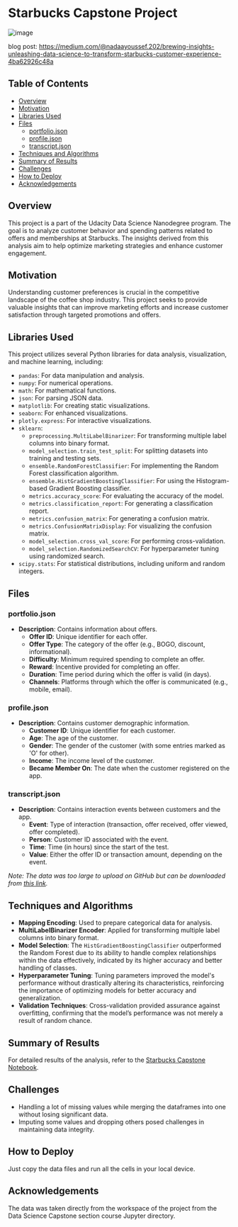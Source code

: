 # Starbucks Capstone Project

![image](https://github.com/user-attachments/assets/eab00f51-2f2a-46f9-964c-dd2b6715f65f)

blog post: https://medium.com/@nadaayoussef.202/brewing-insights-unleashing-data-science-to-transform-starbucks-customer-experience-4ba62926c48a

## Table of Contents
- [Overview](#overview)
- [Motivation](#motivation)
- [Libraries Used](#libraries-used)
- [Files](#files)
  - [portfolio.json](#portfoliojson)
  - [profile.json](#profilejson)
  - [transcript.json](#transcriptjson)
- [Techniques and Algorithms](#techniques-and-algorithms)
- [Summary of Results](#summary-of-results)
- [Challenges](#challenges)
- [How to Deploy](#how-to-deploy)
- [Acknowledgements](#acknowledgements)

## Overview

This project is a part of the Udacity Data Science Nanodegree program. The goal is to analyze customer behavior and spending patterns related to offers and memberships at Starbucks. The insights derived from this analysis aim to help optimize marketing strategies and enhance customer engagement.

## Motivation

Understanding customer preferences is crucial in the competitive landscape of the coffee shop industry. This project seeks to provide valuable insights that can improve marketing efforts and increase customer satisfaction through targeted promotions and offers.

## Libraries Used

This project utilizes several Python libraries for data analysis, visualization, and machine learning, including:

- `pandas`: For data manipulation and analysis.
- `numpy`: For numerical operations.
- `math`: For mathematical functions.
- `json`: For parsing JSON data.
- `matplotlib`: For creating static visualizations.
- `seaborn`: For enhanced visualizations.
- `plotly.express`: For interactive visualizations.
- `sklearn`:
  - `preprocessing.MultiLabelBinarizer`: For transforming multiple label columns into binary format.
  - `model_selection.train_test_split`: For splitting datasets into training and testing sets.
  - `ensemble.RandomForestClassifier`: For implementing the Random Forest classification algorithm.
  - `ensemble.HistGradientBoostingClassifier`: For using the Histogram-based Gradient Boosting classifier.
  - `metrics.accuracy_score`: For evaluating the accuracy of the model.
  - `metrics.classification_report`: For generating a classification report.
  - `metrics.confusion_matrix`: For generating a confusion matrix.
  - `metrics.ConfusionMatrixDisplay`: For visualizing the confusion matrix.
  - `model_selection.cross_val_score`: For performing cross-validation.
  - `model_selection.RandomizedSearchCV`: For hyperparameter tuning using randomized search.
- `scipy.stats`: For statistical distributions, including uniform and random integers.

## Files

### portfolio.json
- **Description**: Contains information about offers.
  - **Offer ID**: Unique identifier for each offer.
  - **Offer Type**: The category of the offer (e.g., BOGO, discount, informational).
  - **Difficulty**: Minimum required spending to complete an offer.
  - **Reward**: Incentive provided for completing an offer.
  - **Duration**: Time period during which the offer is valid (in days).
  - **Channels**: Platforms through which the offer is communicated (e.g., mobile, email).

### profile.json
- **Description**: Contains customer demographic information.
  - **Customer ID**: Unique identifier for each customer.
  - **Age**: The age of the customer.
  - **Gender**: The gender of the customer (with some entries marked as 'O' for other).
  - **Income**: The income level of the customer.
  - **Became Member On**: The date when the customer registered on the app.

### transcript.json
- **Description**: Contains interaction events between customers and the app.
  - **Event**: Type of interaction (transaction, offer received, offer viewed, offer completed).
  - **Person**: Customer ID associated with the event.
  - **Time**: Time (in hours) since the start of the test.
  - **Value**: Either the offer ID or transaction amount, depending on the event.

*Note: The data was too large to upload on GitHub but can be downloaded from [this link](https://drive.google.com/file/d/1Kd1a6oG_p2JBTn66_4a4kIIt8Tz-0sk6/view?usp=sharing).*

## Techniques and Algorithms

- **Mapping Encoding**: Used to prepare categorical data for analysis.
- **MultiLabelBinarizer Encoder**: Applied for transforming multiple label columns into binary format.
- **Model Selection**: The `HistGradientBoostingClassifier` outperformed the Random Forest due to its ability to handle complex relationships within the data effectively, indicated by its higher accuracy and better handling of classes.
- **Hyperparameter Tuning**: Tuning parameters improved the model's performance without drastically altering its characteristics, reinforcing the importance of optimizing models for better accuracy and generalization.
- **Validation Techniques**: Cross-validation provided assurance against overfitting, confirming that the model’s performance was not merely a result of random chance.

## Summary of Results

For detailed results of the analysis, refer to the [Starbucks Capstone Notebook](https://github.com/nadaYossef/starbucks_capstone_project/blob/main/Starbucks_Capstone_notebook.ipynb).

## Challenges

- Handling a lot of missing values while merging the dataframes into one without losing significant data. 
- Imputing some values and dropping others posed challenges in maintaining data integrity.

## How to Deploy

Just copy the data files and run all the cells in your local device.

## Acknowledgements

The data was taken directly from the workspace of the project from the Data Science Capstone section course Jupyter directory.
